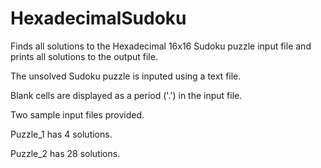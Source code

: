 # HexadecimalSudoku

Finds all solutions to the Hexadecimal 16x16 Sudoku puzzle input file and prints all solutions to the output file.

The unsolved Sudoku puzzle is inputed using a text file.

Blank cells are displayed as a period ('.') in the input file.

Two sample input files provided.

Puzzle_1 has 4 solutions.

Puzzle_2 has 28 solutions.
